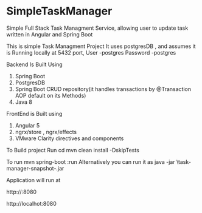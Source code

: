 # SimpleTaskManager
Simple Full Stack Task Managment Service, allowing user to update task written in Angular and Spring Boot

This is simple Task Managment Project
It uses postgresDB , and assumes it is 
  Running locally at 5432 port, 
  User -postgres
  Password -postgres

 Backend Is Built Using
 1. Spring Boot
 2. PostgresDB
 3. Spring Boot CRUD repository(it handles transactions by @Transaction AOP default on its Methods)
 3. Java 8

 FrontEnd is Built using
 1. Angular 5
 2. ngrx/store , ngrx/effects
 3. VMware Clarity directives and components

 To Build project Run
    cd <root-dir>
    mvn clean install -DskipTests

  To run
    mvn spring-boot :run
    Alternatively you can run it as
    java -jar <path-to-backend-target-folder>\task-manager-snapshot-<verison>.jar

 Application will run at

 http://<machine-ip>:8080
 
 http://localhot:8080

